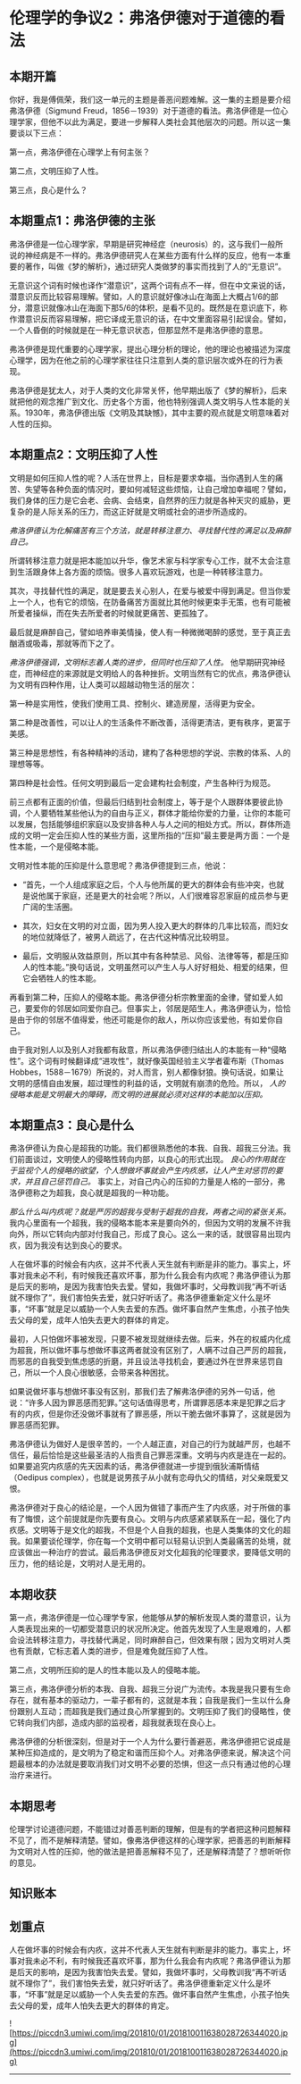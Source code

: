 # 伦理学的争议2：弗洛伊德对于道德的看法

## 本期开篇

你好，我是傅佩荣，我们这一单元的主题是善恶问题难解。这一集的主题是要介绍弗洛伊德（Sigmund Freud，1856－1939）对于道德的看法。弗洛伊德是一位心理学家，但他不以此为满足，要进一步解释人类社会其他层次的问题。所以这一集要谈以下三点：

第一点，弗洛伊德在心理学上有何主张？

第二点，文明压抑了人性。

第三点，良心是什么？

## 本期重点1：弗洛伊德的主张

弗洛伊德是一位心理学家，早期是研究神经症（neurosis）的，这与我们一般所说的神经病是不一样的。弗洛伊德研究人在某些方面有什么样的反应，他有一本重要的著作，叫做《梦的解析》，通过研究人类做梦的事实而找到了人的“无意识”。

无意识这个词有时候也译作“潜意识”，这两个词有点不一样，但在中文来说的话，潜意识反而比较容易理解。譬如，人的意识就好像冰山在海面上大概占1/6的部分，潜意识就像冰山在海面下那5/6的体积，是看不见的。既然是在意识底下，称作潜意识反而容易理解，把它译成无意识的话，在中文里面容易引起误会。譬如，一个人昏倒的时候就是在一种无意识状态，但那显然不是弗洛伊德的意思。

弗洛伊德是现代重要的心理学家，提出心理分析的理论，他的理论也被描述为深度心理学，因为在他之前的心理学家往往只注意到人类的意识层次或外在的行为表现。

弗洛伊德是犹太人，对于人类的文化非常关怀，他早期出版了《梦的解析》，后来就把他的观念推广到文化、历史各个方面，他也特别强调人类文明与人性本能的关系。1930年，弗洛伊德出版《文明及其缺憾》，其中主要的观点就是文明意味着对人性的压抑。

## 本期重点2：文明压抑了人性

文明是如何压抑人性的呢？人活在世界上，目标是要求幸福，当你遇到人生的痛苦、失望等各种负面的情况时，要如何减轻这些烦恼，让自己增加幸福呢？譬如，我们身体的压力是它会老、会病、会结束，自然界的压力就是各种天灾的威胁，更复杂的是人际关系的压力，而这正好就是文明或社会的进步所造成的。

 *弗洛伊德认为化解痛苦有三个方法，就是转移注意力、寻找替代性的满足以及麻醉自己。*

所谓转移注意力就是把本能加以升华，像艺术家与科学家专心工作，就不太会注意到生活跟身体上各方面的烦恼。很多人喜欢玩游戏，也是一种转移注意力。

其次，寻找替代性的满足，就是要去关心别人，在爱与被爱中得到满足。但当你爱上一个人，也有它的烦恼，在防备痛苦方面就比其他时候更束手无策，也有可能被所爱者操纵，而在失去所爱者的时候就更痛苦、更孤独了。

最后就是麻醉自己，譬如培养审美情操，使人有一种微微喝醉的感觉，至于真正去酗酒或吸毒，那就等而下之了。

 *弗洛伊德强调，文明标志着人类的进步，但同时也压抑了人性。* 他早期研究神经症，而神经症的来源就是文明给人的各种挫折。文明当然有它的优点，弗洛伊德认为文明有四种作用，让人类可以超越动物生活的层次：

第一种是实用性，使我们使用工具、控制火、建造房屋，活得更为安全。

第二种是改善性，可以让人的生活条件不断改善，活得更清洁，更有秩序，更富于美感。

第三种是思想性，有各种精神的活动，建构了各种思想的学说、宗教的体系、人的理想等等。

第四种是社会性。任何文明到最后一定会建构社会制度，产生各种行为规范。

前三点都有正面的价值，但最后归结到社会制度上，等于是个人跟群体要彼此协调，个人要牺牲某些他认为的自由与正义，群体才能给你爱的力量，让你的本能可以发展，包括能够组织家庭以及安排各种人与人之间的相处方式。所以，群体所造成的文明一定会压抑人性的某些方面，这里所指的“压抑”最主要是两方面：一个是性本能，一个是侵略本能。

文明对性本能的压抑是什么意思呢？弗洛伊德提到三点，他说：

* “首先，一个人组成家庭之后，个人与他所属的更大的群体会有些冲突，也就是说他属于家庭，还是更大的社会呢？所以，人们很难容忍家庭的成员参与更广阔的生活圈。

* 其次，妇女在文明的对立面，因为男人投入更大的群体的几率比较高，而妇女的地位就降低了，被男人疏远了，在古代这种情况比较明显。

* 最后，文明服从效益原则，所以其中有各种禁忌、风俗、法律等等，都是压抑人的性本能。”换句话说，文明虽然可以产生人与人好好相处、相爱的结果，但它会牺牲人的性本能。

再看到第二种，压抑人的侵略本能。弗洛伊德分析宗教里面的金律，譬如爱人如己，要爱你的邻居如同爱你自己。但事实上，邻居是陌生人，弗洛伊德认为，恰恰是由于你的邻居不值得爱，他还可能是你的敌人，所以你应该爱他，有如爱你自己。

由于我对别人以及别人对我都有敌意，所以弗洛伊德归结出人的本能有一种“侵略性”。这个词有时候翻译成“进攻性”，就好像英国经验主义学者霍布斯（Thomas Hobbes，1588－1679）所说的，对人而言，别人都像豺狼。换句话说，如果让文明的感情自由发展，超过理性的利益的话，文明就有崩溃的危险。所以， *人的侵略本能是文明最大的障碍，而文明的进展就必须对这样的本能加以压抑。*

## 本期重点3：良心是什么

弗洛伊德认为良心是超我的功能。我们都很熟悉他的本我、自我、超我三分法。我们前面谈过，文明使人的侵略性转向内部，以良心的形式出现。 *良心的作用就在于监视个人的侵略的欲望，个人想做坏事就会产生内疚感，让人产生对惩罚的要求，并且自己惩罚自己。* 事实上，对自己内心的压抑的力量是人格的一部分，弗洛伊德称之为超我，良心就是超我的一种功能。

 *那么什么叫内疚呢？就是严厉的超我与受制于超我的自我，两者之间的紧张关系。* 我内心里面有一个超我，我的侵略本能本来是要向外的，但因为文明的发展不许我向外，所以它转向内部对付我自己，形成了良心。这么一来的话，就很容易出现内疚，因为我没有达到良心的要求。

人在做坏事的时候会有内疚，这并不代表人天生就有判断是非的能力。事实上，坏事对我未必不利，有时候我还喜欢坏事，那为什么我会有内疚呢？弗洛伊德认为那是后天的影响，是因为我害怕失去爱。譬如，我做坏事时，父母教训我“再不听话就不理你了”，我们害怕失去爱，就只好听话了。弗洛伊德重新定义什么是坏事，“坏事”就是足以威胁一个人失去爱的东西。做坏事自然产生焦虑，小孩子怕失去父母的爱，成年人怕失去更大的群体的肯定。

最初，人只怕做坏事被发现，只要不被发现就继续去做。后来，外在的权威内化成为超我，所以做坏事与想做坏事这两者就没有区别了，人瞒不过自己严厉的超我，而邪恶的自我受到焦虑感的折磨，并且设法寻找机会，要通过外在世界来惩罚自己，所以一个人良心很敏感，会带来各种困扰。

如果说做坏事与想做坏事没有区别，那我们去了解弗洛伊德的另外一句话，他说：“许多人因为罪恶感而犯罪。”这句话值得思考，所谓罪恶感本来是犯罪之后才有的内疚，但是你还没做坏事就有了罪恶感，所以干脆去做坏事算了，这就是因为罪恶感而犯罪。

弗洛伊德认为做好人是很辛苦的，一个人越正直，对自己的行为就越严厉，也越不信任，最后恰恰是这些最圣洁的人指责自己罪恶深重。文明与内疚是连在一起的。如果要追究内疚感的先天因素的话，弗洛伊德就进一步提到俄狄浦斯情结（Oedipus complex），也就是说男孩子从小就有恋母仇父的情结，对父亲既爱又恨。

弗洛伊德对于良心的结论是，一个人因为做错了事而产生了内疚感，对于所做的事有了悔恨，这个前提就是你先要有良心。文明与内疚感紧紧联系在一起，强化了内疚感。文明等于是文化的超我，不但是个人自我的超我，也是人类集体的文化的超我。如果要谈伦理学，你在每一个文明中都可以轻易认识到人类最痛苦的处境，就应该做出一种治疗的尝试。最后弗洛伊德反对文化超我的伦理要求，要降低文明的压力，他的结论是，文明对人是无用的。

## 本期收获

第一点，弗洛伊德是一位心理学专家，他能够从梦的解析发现人类的潜意识，认为人类表现出来的一切都受潜意识的状况所决定。他首先发现了人生是艰难的，人都会设法转移注意力，寻找替代满足，同时麻醉自己，但效果有限；因为文明对人类也有贡献，它标志着人类的进步，但是难免就压抑了人性。

第二点，文明所压抑的是人的性本能以及人的侵略本能。

第三点，弗洛伊德分析的本我、自我、超我三分说广为流传。本我是我只要有生命存在，就有基本的驱动力，一辈子都有的，这就是本我；自我是我们一生以什么身份跟别人互动；而超我是我们通过良心所掌握到的。文明压抑了我们的侵略性，使它转向我们内部，造成内部的监视者，超我就表现在良心上。

弗洛伊德的分析很深刻，但是对于一个人为什么要行善避恶，弗洛伊德把它说成是某种压抑造成的，是文明为了稳定和谐而压抑个人。对弗洛伊德来说，解决这个问题最根本的办法就是要取消我们对文明不必要的恐惧，但这一点只有通过他的心理治疗来进行。

## 本期思考

伦理学讨论道德问题，不能错过对善恶判断的理解，但是有的学者把这种问题解释不见了，而不是解释清楚。譬如，像弗洛伊德这样的心理学家，把善恶的判断解释为文明对人性的压抑，他的做法是把善恶解释不见了，还是解释清楚了？想听听你的意见。

## 知识账本

## 划重点

人在做坏事的时候会有内疚，这并不代表人天生就有判断是非的能力。事实上，坏事对我未必不利，有时候我还喜欢坏事，那为什么我会有内疚呢？弗洛伊德认为那是后天的影响，是因为我害怕失去爱。譬如，我做坏事时，父母教训我“再不听话就不理你了”，我们害怕失去爱，就只好听话了。弗洛伊德重新定义什么是坏事，“坏事”就是足以威胁一个人失去爱的东西。做坏事自然产生焦虑，小孩子怕失去父母的爱，成年人怕失去更大的群体的肯定。

![https://piccdn3.umiwi.com/img/201810/01/201810011638028726344020.jpg](https://piccdn3.umiwi.com/img/201810/01/201810011638028726344020.jpg)

---
